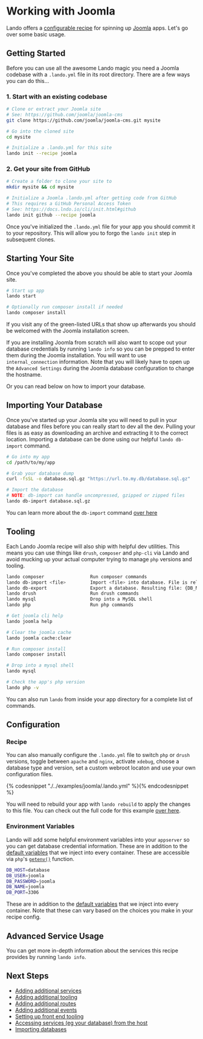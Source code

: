 Working with Joomla
===================

Lando offers a [configurable recipe](./../recipes/joomla.md) for spinning up [Joomla](https://joomla.org/) apps. Let's go over some basic usage.

<!-- toc -->

Getting Started
---------------

Before you can use all the awesome Lando magic you need a Joomla codebase with a `.lando.yml` file in its root directory. There are a few ways you can do this...

### 1. Start with an existing codebase

```bash
# Clone or extract your Joomla site
# See: https://github.com/joomla/joomla-cms
git clone https://github.com/joomla/joomla-cms.git mysite

# Go into the cloned site
cd mysite

# Initialize a .lando.yml for this site
lando init --recipe joomla
```

### 2. Get your site from GitHub

```bash
# Create a folder to clone your site to
mkdir mysite && cd mysite

# Initialize a Joomla .lando.yml after getting code from GitHub
# This requires a GitHub Personal Access Token
# See: https://docs.lndo.io/cli/init.html#github
lando init github --recipe joomla
```

Once you've initialized the `.lando.yml` file for your app you should commit it to your repository. This will allow you to forgo the `lando init` step in subsequent clones.

Starting Your Site
------------------

Once you've completed the above you should be able to start your Joomla site.

```bash
# Start up app
lando start

# Optionally run composer install if needed
lando composer install
```

If you visit any of the green-listed URLs that show up afterwards you should be welcomed with the Joomla installation screen.

If you are installing Joomla from scratch will also want to scope out your database credentials by running `lando info` so you can be prepped to enter them during the Joomla installation. You will want to use `internal_connection` information. Note that you will likely have to open up the `Advanced Settings` during the Joomla database configuration to change the hostname.

Or you can read below on how to import your database.

Importing Your Database
-----------------------

Once you've started up your Joomla site you will need to pull in your database and files before you can really start to dev all the dev. Pulling your files is as easy as downloading an archive and extracting it to the correct location. Importing a database can be done using our helpful `lando db-import` command.

```bash
# Go into my app
cd /path/to/my/app

# Grab your database dump
curl -fsSL -o database.sql.gz "https://url.to.my.db/database.sql.gz"

# Import the database
# NOTE: db-import can handle uncompressed, gzipped or zipped files
lando db-import database.sql.gz
```

You can learn more about the `db-import` command [over here](./db-import.md)

Tooling
-------

Each Lando Joomla recipe will also ship with helpful dev utilities. This means you can use things like `drush`, `composer` and `php-cli` via Lando and avoid mucking up your actual computer trying to manage `php` versions and tooling.

```bash
lando composer                 Run composer commands
lando db-import <file>         Import <file> into database. File is relative to approot.
lando db-export                Export a database. Resulting file: {DB_NAME}.TIMESTAMP.gz
lando drush                    Run drush commands
lando mysql                    Drop into a MySQL shell
lando php                      Run php commands
```

```bash
# Get joomla cli help
lando joomla help

# Clear the joomla cache
lando joomla cache:clear

# Run composer install
lando composer install

# Drop into a mysql shell
lando mysql

# Check the app's php version
lando php -v
```

You can also run `lando` from inside your app directory for a complete list of commands.

Configuration
-------------

### Recipe

You can also manually configure the `.lando.yml` file to switch `php` or `drush` versions, toggle between `apache` and `nginx`, activate `xdebug`, choose a database type and version, set a custom webroot locaton and use your own configuration files.

{% codesnippet "./../examples/joomla/.lando.yml" %}{% endcodesnippet %}

You will need to rebuild your app with `lando rebuild` to apply the changes to this file. You can check out the full code for this example [over here](https://github.com/lando/lando/tree/master/examples/joomla).

### Environment Variables

Lando will add some helpful environment variables into your `appserver` so you can get database credential information. These are in addition to the [default variables](./../config/services.md#environment) that we inject into every container. These are accessible via `php`'s [`getenv()`](http://php.net/manual/en/function.getenv.php) function.

```bash
DB_HOST=database
DB_USER=joomla
DB_PASSWORD=joomla
DB_NAME=joomla
DB_PORT=3306
```

These are in addition to the [default variables](./../config/services.md#environment) that we inject into every container. Note that these can vary based on the choices you make in your recipe config.

Advanced Service Usage
----------------------

You can get more in-depth information about the services this recipe provides by running `lando info`.

Next Steps
----------

*   [Adding additional services](./../tutorials/setup-additional-tooling.md)
*   [Adding additional tooling](./../tutorials/setup-additional-tooling.md)
*   [Adding additional routes](./../config/proxy.md)
*   [Adding additional events](./../config/events.md)
*   [Setting up front end tooling](./../tutorials/frontend.md)
*   [Accessing services (eg your database) from the host](./../tutorials/frontend.md)
*   [Importing databases](./../tutorials/db-import.md)
